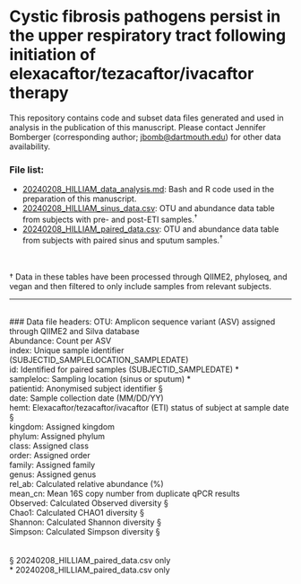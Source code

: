 # Cystic fibrosis pathogens persist in the upper respiratory tract following initiation of elexacaftor/tezacaftor/ivacaftor therapy

This repository contains code and subset data files generated and used in analysis in the publication of this manuscript. Please contact Jennifer Bomberger (corresponding author; jbomb@dartmouth.edu) for other data availability.

### File list:
* <a href="https://github.com/yasminhilliam/sinus_ETI/blob/main/20240208_HILLIAM_data_analysis.md">20240208_HILLIAM_data_analysis.md</a>: Bash and R code used in the preparation of this manuscript.<br>
* <a href="https://github.com/yasminhilliam/sinus_ETI/blob/main/20240208_HILLIAM_sinus_data.csv">20240208_HILLIAM_sinus_data.csv</a>: OTU and abundance data table from subjects with pre- and post-ETI samples.<sup><span>&#8224;</span></sup><br>
* <a href="https://github.com/yasminhilliam/sinus_ETI/blob/main/20240208_HILLIAM_paired_data.csv">20240208_HILLIAM_paired_data.csv</a>:  OTU and abundance data table from subjects with paired sinus and sputum samples.<sup><span>&#8224;</span></sup>
<br>
<br>
<span>&#8224;</span> Data in these tables have been processed through QIIME2, phyloseq, and vegan and then filtered to only include samples from relevant subjects.
<br>
<hr>
<br>
### Data file headers:
OTU: Amplicon sequence variant (ASV) assigned through QIIME2 and Silva database<br>
Abundance: Count per ASV<br>
index: Unique sample identifier (SUBJECTID_SAMPLELOCATION_SAMPLEDATE)<br>
id: Identified for paired samples (SUBJECTID_SAMPLEDATE) <span>&#42;</span><br>
sampleloc: Sampling location (sinus or sputum) <span>&#42;</span><br>
patientid: Anonymised subject identifier <span>&#167;</span><br>
date: Sample collection date (MM/DD/YY)<br>
hemt: Elexacaftor/tezacaftor/ivacaftor (ETI) status of subject at sample date <span>&#167;</span><br>
kingdom: Assigned kingdom<br>
phylum: Assigned phylum<br>
class: Assigned class<br>
order: Assigned order<br>
family: Assigned family<br>
genus: Assigned genus<br>
rel_ab: Calculated relative abundance (%)<br>
mean_cn: Mean 16S copy number from duplicate qPCR results<br>
Observed: Calculated Observed diversity <span>&#167;</span><br>
Chao1: Calculated CHAO1 diversity <span>&#167;</span><br>
Shannon: Calculated Shannon diversity <span>&#167;</span><br>
Simpson: Calculated Simpson diversity <span>&#167;</span><br>
<br>
<br>
<span>&#167;</span> 20240208_HILLIAM_paired_data.csv only<br>
<span>&#42;</span> 20240208_HILLIAM_paired_data.csv only

